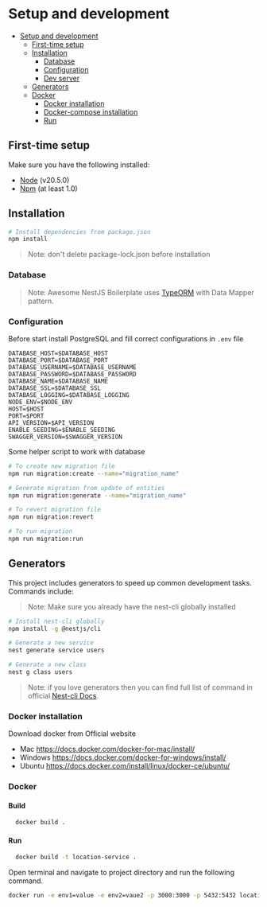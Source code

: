 # Setup and development

- [Setup and development](#setup-and-development)
  - [First-time setup](#first-time-setup)
  - [Installation](#installation)
    - [Database](#database)
    - [Configuration](#configuration)
    - [Dev server](#dev-server)
  - [Generators](#generators)
  - [Docker](#docker)
    - [Docker installation](#docker-installation)
    - [Docker-compose installation](#docker-compose-installation)
    - [Run](#run)

## First-time setup

Make sure you have the following installed:

- [Node](https://nodejs.org/en/) (v20.5.0)
- [Npm](https://docs.npmjs.com/downloading-and-installing-node-js-and-npm) (at least 1.0)

## Installation

```bash
# Install dependencies from package.json
npm install
```

> Note: don't delete package-lock.json before installation

### Database

> Note: Awesome NestJS Boilerplate uses [TypeORM](https://github.com/typeorm/typeorm) with Data Mapper pattern.

### Configuration

Before start install PostgreSQL and fill correct configurations in `.env` file

```env
DATABASE_HOST=$DATABASE_HOST
DATABASE_PORT=$DATABASE_PORT
DATABASE_USERNAME=$DATABASE_USERNAME
DATABASE_PASSWORD=$DATABASE_PASSWORD
DATABASE_NAME=$DATABASE_NAME
DATABASE_SSL=$DATABASE_SSL
DATABASE_LOGGING=$DATABASE_LOGGING
NODE_ENV=$NODE_ENV
HOST=$HOST
PORT=$PORT
API_VERSION=$API_VERSION
ENABLE_SEEDING=$ENABLE_SEEDING
SWAGGER_VERSION=$SWAGGER_VERSION
```

Some helper script to work with database

```bash
# To create new migration file
npm run migration:create --name="migration_name"

# Generate migration from update of entities
npm run migration:generate --name="migration_name"

# To revert migration file
npm run migration:revert

# To run migration
npm run migration:run
```

## Generators

This project includes generators to speed up common development tasks. Commands include:

> Note: Make sure you already have the nest-cli globally installed

```bash
# Install nest-cli globally
npm install -g @nestjs/cli

# Generate a new service
nest generate service users

# Generate a new class
nest g class users

```

> Note: if you love generators then you can find full list of command in official [Nest-cli Docs](https://docs.nestjs.com/cli/usages#generate-alias-g).

### Docker installation

Download docker from Official website

- Mac <https://docs.docker.com/docker-for-mac/install/>
- Windows <https://docs.docker.com/docker-for-windows/install/>
- Ubuntu <https://docs.docker.com/install/linux/docker-ce/ubuntu/>

### Docker

#### Build

```bash
  docker build .
```

#### Run

```bash
  docker build -t location-service .
```

Open terminal and navigate to project directory and run the following command.

```bash
docker run -e env1=value -e env2=vaue2 -p 3000:3000 -p 5432:5432 location-service
```
